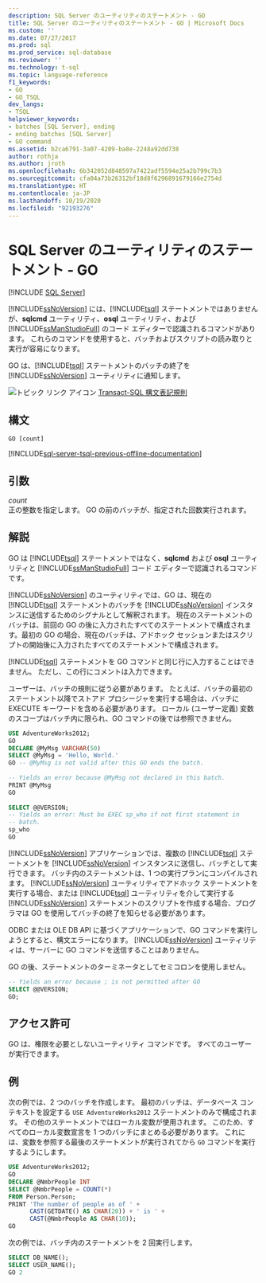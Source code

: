 ```yaml
---
description: SQL Server のユーティリティのステートメント - GO
title: SQL Server のユーティリティのステートメント - GO | Microsoft Docs
ms.custom: ''
ms.date: 07/27/2017
ms.prod: sql
ms.prod_service: sql-database
ms.reviewer: ''
ms.technology: t-sql
ms.topic: language-reference
f1_keywords:
- GO
- GO_TSQL
dev_langs:
- TSQL
helpviewer_keywords:
- batches [SQL Server], ending
- ending batches [SQL Server]
- GO command
ms.assetid: b2ca6791-3a07-4209-ba8e-2248a92dd738
author: rothja
ms.author: jroth
ms.openlocfilehash: 6b342052d848597a7422adf5594e25a2b799c7b3
ms.sourcegitcommit: cfa04a73b26312bf18d8f6296891679166e2754d
ms.translationtype: HT
ms.contentlocale: ja-JP
ms.lasthandoff: 10/19/2020
ms.locfileid: "92193276"
---
```

# <a name="sql-server-utilities-statements---go"></a>SQL Server のユーティリティのステートメント - GO
[!INCLUDE [SQL Server](../../includes/applies-to-version/sqlserver.md)]

  [!INCLUDE[ssNoVersion](../../includes/ssnoversion-md.md)] には、[!INCLUDE[tsql](../../includes/tsql-md.md)] ステートメントではありませんが、**sqlcmd** ユーティリティ、**osql** ユーティリティ、および [!INCLUDE[ssManStudioFull](../../includes/ssmanstudiofull-md.md)] のコード エディターで認識されるコマンドがあります。 これらのコマンドを使用すると、バッチおよびスクリプトの読み取りと実行が容易になります。  
  
  GO は、[!INCLUDE[tsql](../../includes/tsql-md.md)] ステートメントのバッチの終了を [!INCLUDE[ssNoVersion](../../includes/ssnoversion-md.md)] ユーティリティに通知します。  
  
 ![トピック リンク アイコン](../../database-engine/configure-windows/media/topic-link.gif "トピック リンク アイコン") [Transact-SQL 構文表記規則](../../t-sql/language-elements/transact-sql-syntax-conventions-transact-sql.md)  
  
## <a name="syntax"></a>構文  
  
```syntaxsql  
GO [count]  
```  
  
[!INCLUDE[sql-server-tsql-previous-offline-documentation](../../includes/sql-server-tsql-previous-offline-documentation.md)]

## <a name="arguments"></a>引数
 *count*  
 正の整数を指定します。 GO の前のバッチが、指定された回数実行されます。  
  
## <a name="remarks"></a>解説  
 GO は [!INCLUDE[tsql](../../includes/tsql-md.md)] ステートメントではなく、**sqlcmd** および **osql** ユーティリティと [!INCLUDE[ssManStudioFull](../../includes/ssmanstudiofull-md.md)] コード エディターで認識されるコマンドです。  
  
 [!INCLUDE[ssNoVersion](../../includes/ssnoversion-md.md)] のユーティリティでは、GO は、現在の [!INCLUDE[tsql](../../includes/tsql-md.md)] ステートメントのバッチを [!INCLUDE[ssNoVersion](../../includes/ssnoversion-md.md)] インスタンスに送信するためのシグナルとして解釈されます。 現在のステートメントのバッチは、前回の GO の後に入力されたすべてのステートメントで構成されます。最初の GO の場合、現在のバッチは、アドホック セッションまたはスクリプトの開始後に入力されたすべてのステートメントで構成されます。  
  
 [!INCLUDE[tsql](../../includes/tsql-md.md)] ステートメントを GO コマンドと同じ行に入力することはできません。 ただし、この行にコメントは入力できます。  
  
 ユーザーは、バッチの規則に従う必要があります。 たとえば、バッチの最初のステートメント以降でストアド プロシージャを実行する場合は、バッチに EXECUTE キーワードを含める必要があります。 ローカル (ユーザー定義) 変数のスコープはバッチ内に限られ、GO コマンドの後では参照できません。  
  
```sql  
USE AdventureWorks2012;  
GO  
DECLARE @MyMsg VARCHAR(50)  
SELECT @MyMsg = 'Hello, World.'  
GO -- @MyMsg is not valid after this GO ends the batch.  
  
-- Yields an error because @MyMsg not declared in this batch.  
PRINT @MyMsg  
GO  
  
SELECT @@VERSION;  
-- Yields an error: Must be EXEC sp_who if not first statement in   
-- batch.  
sp_who  
GO  
```  
  
 [!INCLUDE[ssNoVersion](../../includes/ssnoversion-md.md)] アプリケーションでは、複数の [!INCLUDE[tsql](../../includes/tsql-md.md)] ステートメントを [!INCLUDE[ssNoVersion](../../includes/ssnoversion-md.md)] インスタンスに送信し、バッチとして実行できます。 バッチ内のステートメントは、1 つの実行プランにコンパイルされます。 [!INCLUDE[ssNoVersion](../../includes/ssnoversion-md.md)] ユーティリティでアドホック ステートメントを実行する場合、または [!INCLUDE[tsql](../../includes/tsql-md.md)] ユーティリティを介して実行する [!INCLUDE[ssNoVersion](../../includes/ssnoversion-md.md)] ステートメントのスクリプトを作成する場合、プログラマは GO を使用してバッチの終了を知らせる必要があります。  
  
 ODBC または OLE DB API に基づくアプリケーションで、GO コマンドを実行しようとすると、構文エラーになります。 [!INCLUDE[ssNoVersion](../../includes/ssnoversion-md.md)] ユーティリティは、サーバーに GO コマンドを送信することはありません。  
  
 GO の後、ステートメントのターミネータとしてセミコロンを使用しません。
 
```sql
-- Yields an error because ; is not permitted after GO  
SELECT @@VERSION;  
GO;  
```
  
## <a name="permissions"></a>アクセス許可  
 GO は、権限を必要としないユーティリティ コマンドです。 すべてのユーザーが実行できます。    
  
## <a name="examples"></a>例  
 次の例では、2 つのバッチを作成します。 最初のバッチは、データベース コンテキストを設定する `USE AdventureWorks2012` ステートメントのみで構成されます。 その他のステートメントではローカル変数が使用されます。 このため、すべてのローカル変数宣言を 1 つのバッチにまとめる必要があります。 これには、変数を参照する最後のステートメントが実行されてから `GO` コマンドを実行するようにします。  
  
```sql  
USE AdventureWorks2012;  
GO  
DECLARE @NmbrPeople INT  
SELECT @NmbrPeople = COUNT(*)  
FROM Person.Person;  
PRINT 'The number of people as of ' +  
      CAST(GETDATE() AS CHAR(20)) + ' is ' +  
      CAST(@NmbrPeople AS CHAR(10));  
GO  
```  
  
 次の例では、バッチ内のステートメントを 2 回実行します。  
  
```sql  
SELECT DB_NAME();  
SELECT USER_NAME();  
GO 2  
```  
  
  

